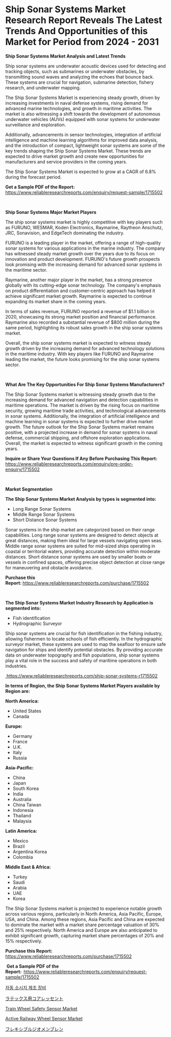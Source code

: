 <p><h1>Ship Sonar Systems Market Research Report Reveals The Latest Trends And Opportunities of this Market for Period from 2024 - 2031</h1></p><p><strong>Ship Sonar Systems Market Analysis and Latest Trends</strong></p>
<p><p>Ship sonar systems are underwater acoustic devices used for detecting and tracking objects, such as submarines or underwater obstacles, by transmitting sound waves and analyzing the echoes that bounce back. These systems are crucial for navigation, submarine detection, fishery research, and underwater mapping.</p><p>The Ship Sonar Systems Market is experiencing steady growth, driven by increasing investments in naval defense systems, rising demand for advanced marine technologies, and growth in maritime activities. The market is also witnessing a shift towards the development of autonomous underwater vehicles (AUVs) equipped with sonar systems for underwater surveillance and exploration.</p><p>Additionally, advancements in sensor technologies, integration of artificial intelligence and machine learning algorithms for improved data analysis, and the introduction of compact, lightweight sonar systems are some of the key trends shaping the Ship Sonar Systems Market. These trends are expected to drive market growth and create new opportunities for manufacturers and service providers in the coming years.</p><p>The Ship Sonar Systems Market is expected to grow at a CAGR of 6.8% during the forecast period.</p></p>
<p><strong>Get a Sample PDF of the Report:&nbsp;</strong> <a href="https://www.reliableresearchreports.com/enquiry/request-sample/1715502">https://www.reliableresearchreports.com/enquiry/request-sample/1715502</a></p>
<p>&nbsp;</p>
<p><strong>Ship Sonar Systems Major Market Players</strong></p>
<p><p>The ship sonar systems market is highly competitive with key players such as FURUNO, WESMAR, Koden Electronics, Raymarine, Raytheon Anschutz, JRC, Sonavision, and EdgeTech dominating the industry. </p><p>FURUNO is a leading player in the market, offering a range of high-quality sonar systems for various applications in the marine industry. The company has witnessed steady market growth over the years due to its focus on innovation and product development. FURUNO's future growth prospects look promising with the increasing demand for advanced sonar systems in the maritime sector.</p><p>Raymarine, another major player in the market, has a strong presence globally with its cutting-edge sonar technology. The company's emphasis on product differentiation and customer-centric approach has helped it achieve significant market growth. Raymarine is expected to continue expanding its market share in the coming years.</p><p>In terms of sales revenue, FURUNO reported a revenue of $1.1 billion in 2020, showcasing its strong market position and financial performance. Raymarine also recorded a substantial revenue of $800 million during the same period, highlighting its robust sales growth in the ship sonar systems market.</p><p>Overall, the ship sonar systems market is expected to witness steady growth driven by the increasing demand for advanced technology solutions in the maritime industry. With key players like FURUNO and Raymarine leading the market, the future looks promising for the ship sonar systems sector.</p></p>
<p>&nbsp;</p>
<p><strong>What Are The Key Opportunities For Ship Sonar Systems Manufacturers?</strong></p>
<p><p>The Ship Sonar Systems market is witnessing steady growth due to the increasing demand for advanced navigation and detection capabilities in maritime operations. The market is driven by the rising focus on maritime security, growing maritime trade activities, and technological advancements in sonar systems. Additionally, the integration of artificial intelligence and machine learning in sonar systems is expected to further drive market growth. The future outlook for the Ship Sonar Systems market remains positive, with a projected increase in demand for sonar systems in naval defense, commercial shipping, and offshore exploration applications. Overall, the market is expected to witness significant growth in the coming years.</p></p>
<p><strong>Inquire or Share Your Questions If Any Before Purchasing This Report:</strong> <a href="https://www.reliableresearchreports.com/enquiry/pre-order-enquiry/1715502">https://www.reliableresearchreports.com/enquiry/pre-order-enquiry/1715502</a></p>
<p>&nbsp;</p>
<p><strong>Market Segmentation</strong></p>
<p><strong>The Ship Sonar Systems Market Analysis by types is segmented into:</strong></p>
<p><ul><li>Long Range Sonar Systems</li><li>Middle Range Sonar Systems</li><li>Short Distance Sonar Systems</li></ul></p>
<p><p>Sonar systems in the ship market are categorized based on their range capabilities. Long range sonar systems are designed to detect objects at great distances, making them ideal for large vessels navigating open seas. Middle range sonar systems are suited for mid-sized ships operating in coastal or territorial waters, providing accurate detection within moderate distances. Short distance sonar systems are used by smaller boats or vessels in confined spaces, offering precise object detection at close range for maneuvering and obstacle avoidance.</p></p>
<p><strong>Purchase this Report:&nbsp;</strong><a href="https://www.reliableresearchreports.com/purchase/1715502">https://www.reliableresearchreports.com/purchase/1715502</a></p>
<p>&nbsp;</p>
<p><strong>The Ship Sonar Systems Market Industry Research by Application is segmented into:</strong></p>
<p><ul><li>Fish identification</li><li>Hydrographic Surveyor</li></ul></p>
<p><p>Ship sonar systems are crucial for fish identification in the fishing industry, allowing fishermen to locate schools of fish efficiently. In the hydrographic surveyor market, these systems are used to map the seafloor to ensure safe navigation for ships and identify potential obstacles. By providing accurate data on underwater topography and fish populations, ship sonar systems play a vital role in the success and safety of maritime operations in both industries.</p></p>
<p><a href="https://www.reliableresearchreports.com/ship-sonar-systems-r1715502">&nbsp;https://www.reliableresearchreports.com/ship-sonar-systems-r1715502</a></p>
<p><strong>In terms of Region, the Ship Sonar Systems Market Players available by Region are:</strong></p>
<p>
    <p> <strong> North America: </strong>
        <ul>
            <li>United States</li>
            <li>Canada</li>
        </ul>
        </p> 
    <p> <strong> Europe: </strong>
        <ul>
            <li>Germany</li>
            <li>France</li>
            <li>U.K.</li>
            <li>Italy</li>
            <li>Russia</li>
        </ul>
        </p> 
    <p> <strong> Asia-Pacific: </strong>
        <ul>
            <li>China</li>
            <li>Japan</li>
            <li>South Korea</li>
            <li>India</li>
            <li>Australia</li>
            <li>China Taiwan</li>
            <li>Indonesia</li>
            <li>Thailand</li>
            <li>Malaysia</li>
        </ul>
        </p> 
    <p> <strong> Latin America: </strong>
        <ul>
            <li>Mexico</li>
            <li>Brazil</li>
            <li>Argentina Korea</li>
            <li>Colombia</li>
        </ul>
        </p> 
    <p> <strong> Middle East & Africa: </strong>
        <ul>
            <li>Turkey</li>
            <li>Saudi</li>
            <li>Arabia</li>
            <li>UAE</li>
            <li>Korea</li>
        </ul>
    </p>
    </p>
<p><p>The Ship Sonar Systems market is projected to experience notable growth across various regions, particularly in North America, Asia Pacific, Europe, USA, and China. Among these regions, Asia Pacific and China are expected to dominate the market with a market share percentage valuation of 30% and 25% respectively. North America and Europe are also anticipated to exhibit significant growth, capturing market share percentages of 20% and 15% respectively.</p></p>
<p><strong>Purchase this Report: </strong><a href="https://www.reliableresearchreports.com/purchase/1715502">https://www.reliableresearchreports.com/purchase/1715502</a></p>
<p>&nbsp;<strong>Get a Sample PDF of the Report:&nbsp;&nbsp;</strong><a href="https://www.reliableresearchreports.com/enquiry/request-sample/1715502">https://www.reliableresearchreports.com/enquiry/request-sample/1715502</a></p>
<p><strong></strong></p>
<p><p><a href="https://github.com/jntpkh496620/Market-Research-Report-List-2/blob/main/2832707110884.md">자동 소시지 제조 장비</a></p><p><a href="https://github.com/one-cool-chick/Market-Research-Report-List-2/blob/main/3080441113613.md">ラテックス用コアレッセント</a></p><p><a href="https://github.com/redneck06/Market-Research-Report-List-3/blob/main/train-wheel-safety-sensor-market.md">Train Wheel Safety Sensor Market</a></p><p><a href="https://github.com/nicoletavirag/Market-Research-Report-List-3/blob/main/active-railway-wheel-sensor-market.md">Active Railway Wheel Sensor Market</a></p><p><a href="https://github.com/luffiazaza/Market-Research-Report-List-2/blob/main/8223331113612.md">フレキシブルジオメンブレン</a></p></p>